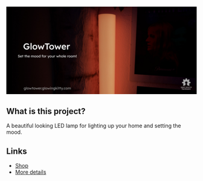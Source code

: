 ![GlowTower](glowtower.jpg)

## What is this project?

A beautiful looking LED lamp for lighting up your home and setting the mood.

## Links

- [Shop](https://shop.glowingkitty.com/products/glowtower)
- [More details](https://glowingkitty.com/glowtower)
<!-- - [Tech specs](https://glowingkitty.com/glowtower/specs)
- [FAQ](https://glowingkitty.com/glowtower/faq)
- [Documents](https://glowingkitty.com/glowtower/docs)
- [3D files](https://glowingkitty.com/glowtower/3d)
- [PCB files](https://glowingkitty.com/glowtower/pcb) -->